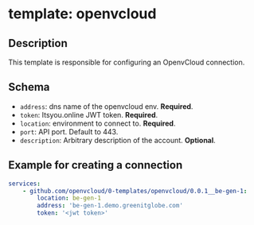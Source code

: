 
# template: openvcloud

## Description

This template is responsible for configuring an OpenvCloud connection.

## Schema

- `address`: dns name of the openvcloud env. **Required**.
- `token`: Itsyou.online JWT token. **Required**.
- `location`: environment to connect to. **Required**.
- `port`: API port. Default to 443.
- `description`: Arbitrary description of the account. **Optional**.

## Example for creating a connection

```yaml
services:
    - github.com/openvcloud/0-templates/openvcloud/0.0.1__be-gen-1:
        location: be-gen-1
        address: 'be-gen-1.demo.greenitglobe.com'
        token: '<jwt token>'
```
